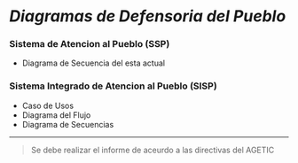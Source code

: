 # *Diagramas de Defensoria del Pueblo*
### Sistema de Atencion al Pueblo (SSP)
* Diagrama de Secuencia del esta actual
### Sistema Integrado de Atencion al Pueblo (SISP)
* Caso de Usos
* Diagrama del Flujo
* Diagrama de Secuencias
---
> Se debe realizar el informe de aceurdo a las directivas del AGETIC